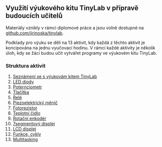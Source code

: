 ## Využití výukového kitu TinyLab v přípravě budoucích učitelů

Materiály vznikly v rámci diplomové práce a jsou volně dostupné na [github.com/jirinoska/tinylab](https://github.com/jirinoska/tinylab).

Podklady pro výuku se dělí na 13 aktivit, kdy každá z těchto aktivit je koncipována na jednu vyučovací hodinu. V rámci každé aktivity je několik úloh, kdy se žáci budou učit vytvářet programy ve výukovém kitu TinyLab.

### Struktura aktivit

1. [Seznámení se s výukovám kitem TinyLab](https://github.com/JiriNoska/tinylab/gh-pages/aktivita1.md)
2. [LED diody](https://github.com/JiriNoska/tinylab/tree/main/aktivita2/)
3. [Poternciometr](https://github.com/JiriNoska/tinylab/tree/main/aktivita3/)
4. [Tlačítka](https://github.com/JiriNoska/tinylab/tree/main/aktivita4/)
5. [Relé](https://github.com/JiriNoska/tinylab/tree/main/aktivita5/)
6. [Piezoelektrický měnič](https://github.com/JiriNoska/tinylab/tree/main/aktivita6/)
7. [Fotorezistor](https://github.com/JiriNoska/tinylab/tree/main/aktivita7/)
8. [Teplotní čidlo](https://github.com/JiriNoska/tinylab/tree/main/aktivita8/)
9. [Rotační enkodér](https://github.com/JiriNoska/tinylab/tree/main/aktivita9/)
10. [7segmentový displej](https://github.com/JiriNoska/tinylab/tree/main/aktivita10/)
11. [LCD displej](https://github.com/JiriNoska/tinylab/tree/main/aktivita11/)
12. [Funkce, cykly](https://github.com/JiriNoska/tinylab/tree/main/aktivita12/)
13. [Multitasking](https://github.com/JiriNoska/tinylab/tree/main/aktivita13/)
